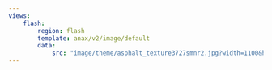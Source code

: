```yaml
---
views:
    flash:
        region: flash
        template: anax/v2/image/default
        data:
            src: "image/theme/asphalt_texture3727smnr2.jpg?width=1100&height=150&crop-to-fit"
---
```

